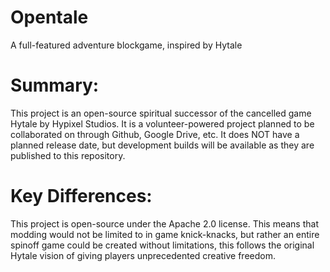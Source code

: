 # Opentale
A full-featured adventure blockgame, inspired by Hytale

# Summary:
This project is an open-source spiritual successor of the cancelled game Hytale by Hypixel Studios. It is a volunteer-powered project planned to be collaborated on through Github, Google Drive, etc. It does NOT have a planned release date, but development builds will be available as they are published to this repository.

# Key Differences:
This project is open-source under the Apache 2.0 license. This means that modding would not be limited to in game knick-knacks, but rather an entire spinoff game could be created without limitations, this follows the original Hytale vision of giving players unprecedented creative freedom.
